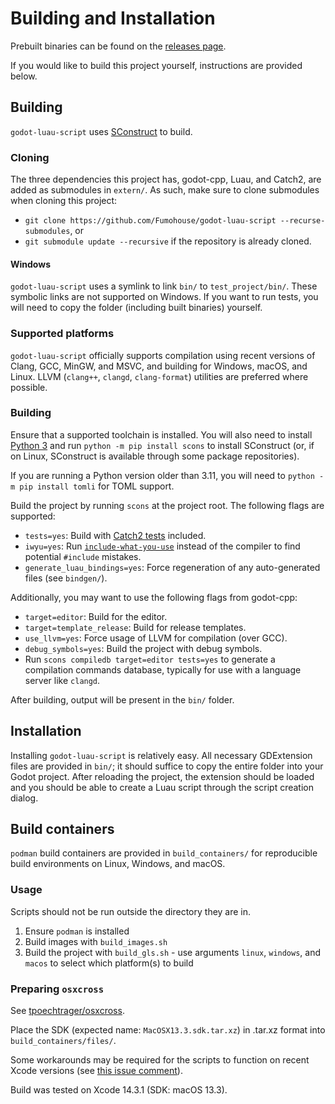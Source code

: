 # Building and Installation

Prebuilt binaries can be found on the [releases page](https://github.com/Fumohouse/godot-luau-script/releases).

If you would like to build this project yourself, instructions are provided
below.

## Building

`godot-luau-script` uses [SConstruct](https://scons.org/) to build.

### Cloning

The three dependencies this project has, godot-cpp, Luau, and Catch2, are added
as submodules in `extern/`. As such, make sure to clone submodules when cloning
this project:

- `git clone https://github.com/Fumohouse/godot-luau-script --recurse-submodules`, or
- `git submodule update --recursive` if the repository is already cloned.

#### Windows

`godot-luau-script` uses a symlink to link `bin/` to `test_project/bin/`. These
symbolic links are not supported on Windows. If you want to run tests, you will
need to copy the folder (including built binaries) yourself.

### Supported platforms

`godot-luau-script` officially supports compilation using recent versions of
Clang, GCC, MinGW, and MSVC, and building for Windows, macOS, and Linux. LLVM
(`clang++`, `clangd`, `clang-format`) utilities are preferred where possible.

### Building

Ensure that a supported toolchain is installed. You will also need to install
[Python 3](https://www.python.org/) and run `python -m pip install scons` to
install SConstruct (or, if on Linux, SConstruct is available through some
package repositories).

If you are running a Python version older than 3.11, you will need to
`python -m pip install tomli` for TOML support.

Build the project by running `scons` at the project root. The following flags
are supported:

- `tests=yes`: Build with [Catch2 tests](../development/tests.md) included.
- `iwyu=yes`: Run [`include-what-you-use`](https://github.com/include-what-you-use/include-what-you-use)
  instead of the compiler to find potential `#include` mistakes.
- `generate_luau_bindings=yes`: Force regeneration of any auto-generated files
  (see `bindgen/`).

Additionally, you may want to use the following flags from godot-cpp:

- `target=editor`: Build for the editor.
- `target=template_release`: Build for release templates.
- `use_llvm=yes`: Force usage of LLVM for compilation (over GCC).
- `debug_symbols=yes`: Build the project with debug symbols.
- Run `scons compiledb target=editor tests=yes` to generate a compilation
  commands database, typically for use with a language server like `clangd`.

After building, output will be present in the `bin/` folder.

## Installation

Installing `godot-luau-script` is relatively easy. All necessary GDExtension
files are provided in `bin/`; it should suffice to copy the entire folder into
your Godot project. After reloading the project, the extension should be loaded
and you should be able to create a Luau script through the script creation
dialog.

## Build containers

`podman` build containers are provided in `build_containers/` for reproducible
build environments on Linux, Windows, and macOS.

### Usage

Scripts should not be run outside the directory they are in.

1. Ensure `podman` is installed
2. Build images with `build_images.sh`
3. Build the project with `build_gls.sh` - use arguments `linux`, `windows`, and
   `macos` to select which platform(s) to build

### Preparing `osxcross`

See [tpoechtrager/osxcross](https://github.com/tpoechtrager/osxcross/tree/master).

Place the SDK (expected name: `MacOSX13.3.sdk.tar.xz`) in .tar.xz format into
`build_containers/files/`.

Some workarounds may be required for the scripts to function on recent Xcode
versions (see [this issue comment](https://github.com/tpoechtrager/osxcross/issues/383#issuecomment-1580487598)).

Build was tested on Xcode 14.3.1 (SDK: macOS 13.3).
